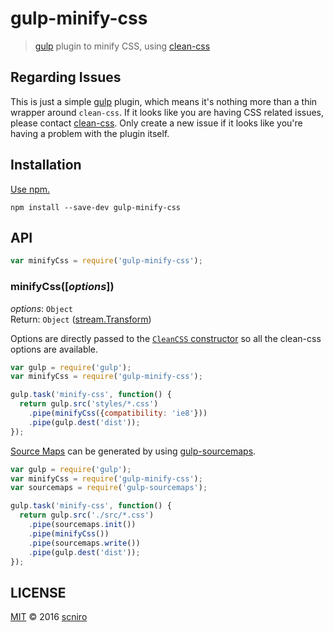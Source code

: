 # gulp-minify-css

> [gulp](http://gulpjs.com/) plugin to minify CSS, using [clean-css](https://github.com/jakubpawlowicz/clean-css)


## Regarding Issues

This is just a simple [gulp](https://github.com/gulpjs/gulp) plugin, which means it's nothing more than a thin wrapper around `clean-css`. If it looks like you are having CSS related issues, please contact [clean-css](https://github.com/jakubpawlowicz/clean-css/issues). Only create a new issue if it looks like you're having a problem with the plugin itself.

## Installation

[Use npm.](https://docs.npmjs.com/cli/install)

```
npm install --save-dev gulp-minify-css
```

## API

```javascript
var minifyCss = require('gulp-minify-css');
```

### minifyCss([*options*])

*options*: `Object`  
Return: `Object` ([stream.Transform](https://nodejs.org/docs/latest/api/stream.html#stream_class_stream_transform))

Options are directly passed to the [`CleanCSS` constructor](https://github.com/jakubpawlowicz/clean-css#how-to-use-clean-css-api) so all the clean-css options are available.

```javascript
var gulp = require('gulp');
var minifyCss = require('gulp-minify-css');

gulp.task('minify-css', function() {
  return gulp.src('styles/*.css')
    .pipe(minifyCss({compatibility: 'ie8'}))
    .pipe(gulp.dest('dist'));
});
```

[Source Maps](http://www.html5rocks.com/tutorials/developertools/sourcemaps/) can be generated by using [gulp-sourcemaps](https://github.com/floridoo/gulp-sourcemaps).

```javascript
var gulp = require('gulp');
var minifyCss = require('gulp-minify-css');
var sourcemaps = require('gulp-sourcemaps');

gulp.task('minify-css', function() {
  return gulp.src('./src/*.css')
    .pipe(sourcemaps.init())
    .pipe(minifyCss())
    .pipe(sourcemaps.write())
    .pipe(gulp.dest('dist'));
});
```

## LICENSE

[MIT](./LICENSE) © 2016 [scniro](https://github.com/scniro)
